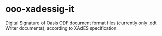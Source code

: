 ooo-xadessig-it
===============

Digital Signature of Oasis ODF document format files (currently only .odt Writer documents), according to XAdES specification.